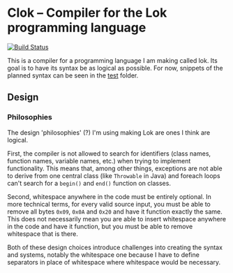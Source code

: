 # Clok – Compiler for the Lok programming language

[![Build Status](https://travis-ci.org/TheOnlyMrCat/lok.svg?branch=master)](https://travis-ci.org/TheOnlyMrCat/lok)

This is a compiler for a programming language I am making called lok. Its goal is to have its syntax be as logical
as possible. For now, snippets of the planned syntax can be seen in the
[test](https://github.com/TheOnlyMrCat/lok/tree/master/test) folder.

## Design

### Philosophies

The design 'philosophies' (?) I'm using making Lok are ones I think are logical.

First, the compiler is not allowed to search for identifiers (class names, function names, variable names, etc.)
when trying to implement functionality. This means that, among other things, exceptions are not able to derive from one
central class (like `Throwable` in Java) and foreach loops can't search for a `begin()` and `end()` function on classes.

Second, whitespace anywhere in the code must be entirely optional. In more technical terms, for every valid source input,
you must be able to remove all bytes `0x09`, `0x0A` and `0x20` and have it function exactly the same. This does not
necessarily mean you are able to insert whitespace anywhere in the code and have it function, but you must be able to remove
whitespace that is there.

Both of these design choices introduce challenges into creating the syntax and systems, notably the whitespace one because
I have to define separators in place of whitespace where whitespace would be necessary.
